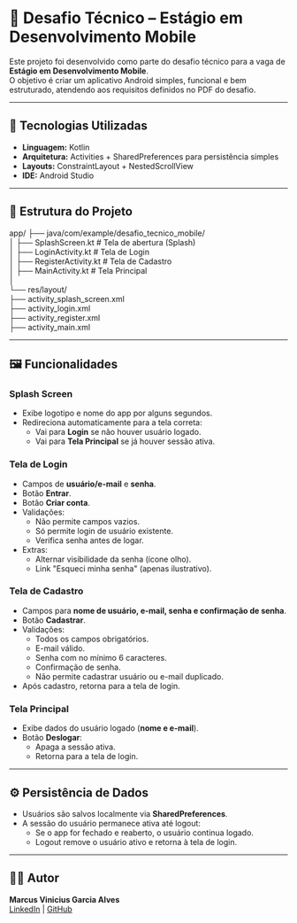 # 📱 Desafio Técnico – Estágio em Desenvolvimento Mobile

Este projeto foi desenvolvido como parte do desafio técnico para a vaga de **Estágio em Desenvolvimento Mobile**.  
O objetivo é criar um aplicativo Android simples, funcional e bem estruturado, atendendo aos requisitos definidos no PDF do desafio.

---

## 🚀 Tecnologias Utilizadas
- **Linguagem:** Kotlin
- **Arquitetura:** Activities + SharedPreferences para persistência simples
- **Layouts:** ConstraintLayout + NestedScrollView
- **IDE:** Android Studio

---

## 📂 Estrutura do Projeto

app/
├── java/com/example/desafio_tecnico_mobile/  
│ ├── SplashScreen.kt # Tela de abertura (Splash)  
│ ├── LoginActivity.kt # Tela de Login  
│ ├── RegisterActivity.kt # Tela de Cadastro  
│ ├── MainActivity.kt # Tela Principal  
│  
└── res/layout/  
├── activity_splash_screen.xml  
├── activity_login.xml  
├── activity_register.xml  
├── activity_main.xml  
  

---

## 🖼️ Funcionalidades

### Splash Screen
- Exibe logotipo e nome do app por alguns segundos.
- Redireciona automaticamente para a tela correta:
  - Vai para **Login** se não houver usuário logado.
  - Vai para **Tela Principal** se já houver sessão ativa.

### Tela de Login
- Campos de **usuário/e-mail** e **senha**.
- Botão **Entrar**.
- Botão **Criar conta**.
- Validações:
  - Não permite campos vazios.
  - Só permite login de usuário existente.
  - Verifica senha antes de logar.
- Extras:
  - Alternar visibilidade da senha (ícone olho).
  - Link "Esqueci minha senha" (apenas ilustrativo).

### Tela de Cadastro
- Campos para **nome de usuário, e-mail, senha e confirmação de senha**.
- Botão **Cadastrar**.
- Validações:
  - Todos os campos obrigatórios.
  - E-mail válido.
  - Senha com no mínimo 6 caracteres.
  - Confirmação de senha.
  - Não permite cadastrar usuário ou e-mail duplicado.
- Após cadastro, retorna para a tela de login.

### Tela Principal
- Exibe dados do usuário logado (**nome e e-mail**).
- Botão **Deslogar**:
  - Apaga a sessão ativa.
  - Retorna para a tela de login.

---

## ⚙️ Persistência de Dados
- Usuários são salvos localmente via **SharedPreferences**.
- A sessão do usuário permanece ativa até logout:
  - Se o app for fechado e reaberto, o usuário continua logado.
  - Logout remove o usuário ativo e retorna à tela de login.

---

## 👨‍💻 Autor
**Marcus Vinicius Garcia Alves**  
[LinkedIn]([https://www.linkedin.com/](https://www.linkedin.com/in/marcus-vinicius-garcia-alves/)) | [GitHub]((https://github.com/mvgalves))
